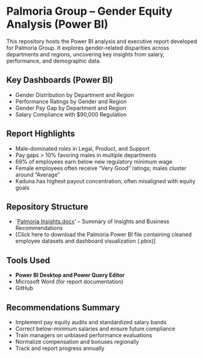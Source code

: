 # Palmoria Group – Gender Equity Analysis (Power BI)

This repository hosts the Power BI analysis and executive report developed for Palmoria Group. It explores gender-related disparities across departments and regions, uncovering key insights from salary, performance, and demographic data.

##  Key Dashboards (Power BI)

- Gender Distribution by Department and Region
- Performance Ratings by Gender and Region
- Gender Pay Gap by Department and Region
- Salary Compliance with $90,000 Regulation

##  Report Highlights

- Male-dominated roles in Legal, Product, and Support
- Pay gaps > 10% favoring males in multiple departments
- 69% of employees earn below new regulatory minimum wage
- Female employees often receive “Very Good” ratings; males cluster around “Average”
- Kaduna has highest payout concentration, often misaligned with equity goals

##  Repository Structure

- `[Palmoria Insights.docx](https://github.com/user-attachments/files/21036957/Palmoria.Insights.docx)'
 –  Summary of Insights and Business Recommendations
- [Click here to download the Palmoria Power BI file containing cleaned employee datasets and dashboard visualization (.pbix)] 
  

##  Tools Used

- **Power BI Desktop and Power Query Editor**
- Microsoft Word (for report documentation)
- GitHub

##  Recommendations Summary

- Implement pay equity audits and standardized salary bands
- Correct below-minimum salaries and ensure future compliance
- Train managers on unbiased performance evaluations
- Normalize compensation and bonuses regionally
- Track and report progress annually
